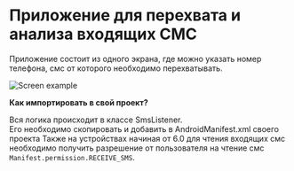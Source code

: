 Приложение для перехвата и анализа входящих СМС
================================================
Приложение состоит из одного экрана, где можно указать номер телефона, смс от которого необходимо перехватывать.

![Screen example](/arts/screen1.jpg)

**Как импортировать в свой проект?**

Вся логика происходит в классе SmsListener.</br>
Его необходимо скопировать и добавить в AndroidManifest.xml своего проекта
Также на устройствах начиная от 6.0 для чтения входящих смс необходимо получить разрешение от пользователя
на чтение смс `Manifest.permission.RECEIVE_SMS`.